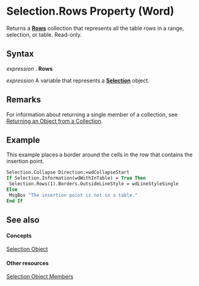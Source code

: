 
# Selection.Rows Property (Word)

Returns a  **[Rows](cd83d0ef-f743-1886-54de-497017c5f542.md)** collection that represents all the table rows in a range, selection, or table. Read-only.


## Syntax

 _expression_ . **Rows**

 _expression_ A variable that represents a **[Selection](7b574a91-c33e-ecfd-6783-6b7528b2ed8f.md)** object.


## Remarks

For information about returning a single member of a collection, see [Returning an Object from a Collection](http://msdn.microsoft.com/library/28f76384-f495-9640-a7c8-10ada3fac727%28Office.15%29.aspx).


## Example

This example places a border around the cells in the row that contains the insertion point.


```vb
Selection.Collapse Direction:=wdCollapseStart 
If Selection.Information(wdWithInTable) = True Then 
 Selection.Rows(1).Borders.OutsideLineStyle = wdLineStyleSingle 
Else 
 MsgBox "The insertion point is not in a table." 
End If
```


## See also


#### Concepts


[Selection Object](7b574a91-c33e-ecfd-6783-6b7528b2ed8f.md)
#### Other resources


[Selection Object Members](71e67a43-d40a-ad9a-8ef2-c5c487733e0d.md)

